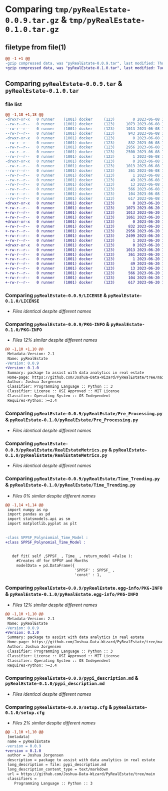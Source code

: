 # Comparing `tmp/pyRealEstate-0.0.9.tar.gz` & `tmp/pyRealEstate-0.1.0.tar.gz`

## filetype from file(1)

```diff
@@ -1 +1 @@
-gzip compressed data, was "pyRealEstate-0.0.9.tar", last modified: Thu Jun  8 12:52:35 2023, max compression
+gzip compressed data, was "pyRealEstate-0.1.0.tar", last modified: Tue Jun 20 19:00:39 2023, max compression
```

## Comparing `pyRealEstate-0.0.9.tar` & `pyRealEstate-0.1.0.tar`

### file list

```diff
@@ -1,18 +1,18 @@
-drwxr-xr-x   0 runner    (1001) docker     (123)        0 2023-06-08 12:52:35.453393 pyRealEstate-0.0.9/
--rw-r--r--   0 runner    (1001) docker     (123)     1073 2023-06-08 12:52:16.000000 pyRealEstate-0.0.9/LICENSE
--rw-r--r--   0 runner    (1001) docker     (123)     1013 2023-06-08 12:52:35.453393 pyRealEstate-0.0.9/PKG-INFO
--rw-r--r--   0 runner    (1001) docker     (123)      943 2023-06-08 12:52:16.000000 pyRealEstate-0.0.9/README.md
-drwxr-xr-x   0 runner    (1001) docker     (123)        0 2023-06-08 12:52:35.453393 pyRealEstate-0.0.9/pyRealEstate/
--rw-r--r--   0 runner    (1001) docker     (123)      832 2023-06-08 12:52:16.000000 pyRealEstate-0.0.9/pyRealEstate/Pre_Processing.py
--rw-r--r--   0 runner    (1001) docker     (123)     2956 2023-06-08 12:52:16.000000 pyRealEstate-0.0.9/pyRealEstate/RealEstateMetrics.py
--rw-r--r--   0 runner    (1001) docker     (123)     2500 2023-06-08 12:52:16.000000 pyRealEstate-0.0.9/pyRealEstate/Time_Trending.py
--rw-r--r--   0 runner    (1001) docker     (123)        1 2023-06-08 12:52:16.000000 pyRealEstate-0.0.9/pyRealEstate/__init__.py
-drwxr-xr-x   0 runner    (1001) docker     (123)        0 2023-06-08 12:52:35.453393 pyRealEstate-0.0.9/pyRealEstate.egg-info/
--rw-r--r--   0 runner    (1001) docker     (123)     1013 2023-06-08 12:52:35.000000 pyRealEstate-0.0.9/pyRealEstate.egg-info/PKG-INFO
--rw-r--r--   0 runner    (1001) docker     (123)      361 2023-06-08 12:52:35.000000 pyRealEstate-0.0.9/pyRealEstate.egg-info/SOURCES.txt
--rw-r--r--   0 runner    (1001) docker     (123)        1 2023-06-08 12:52:35.000000 pyRealEstate-0.0.9/pyRealEstate.egg-info/dependency_links.txt
--rw-r--r--   0 runner    (1001) docker     (123)       49 2023-06-08 12:52:35.000000 pyRealEstate-0.0.9/pyRealEstate.egg-info/requires.txt
--rw-r--r--   0 runner    (1001) docker     (123)       13 2023-06-08 12:52:35.000000 pyRealEstate-0.0.9/pyRealEstate.egg-info/top_level.txt
--rw-r--r--   0 runner    (1001) docker     (123)      566 2023-06-08 12:52:16.000000 pyRealEstate-0.0.9/pypi_description.md
--rw-r--r--   0 runner    (1001) docker     (123)      104 2023-06-08 12:52:16.000000 pyRealEstate-0.0.9/pyproject.toml
--rw-r--r--   0 runner    (1001) docker     (123)      617 2023-06-08 12:52:35.453393 pyRealEstate-0.0.9/setup.cfg
+drwxr-xr-x   0 runner    (1001) docker     (123)        0 2023-06-20 19:00:39.082808 pyRealEstate-0.1.0/
+-rw-r--r--   0 runner    (1001) docker     (123)     1073 2023-06-20 19:00:23.000000 pyRealEstate-0.1.0/LICENSE
+-rw-r--r--   0 runner    (1001) docker     (123)     1013 2023-06-20 19:00:39.082808 pyRealEstate-0.1.0/PKG-INFO
+-rw-r--r--   0 runner    (1001) docker     (123)     1861 2023-06-20 19:00:23.000000 pyRealEstate-0.1.0/README.md
+drwxr-xr-x   0 runner    (1001) docker     (123)        0 2023-06-20 19:00:39.082808 pyRealEstate-0.1.0/pyRealEstate/
+-rw-r--r--   0 runner    (1001) docker     (123)      832 2023-06-20 19:00:23.000000 pyRealEstate-0.1.0/pyRealEstate/Pre_Processing.py
+-rw-r--r--   0 runner    (1001) docker     (123)     2956 2023-06-20 19:00:23.000000 pyRealEstate-0.1.0/pyRealEstate/RealEstateMetrics.py
+-rw-r--r--   0 runner    (1001) docker     (123)     2499 2023-06-20 19:00:23.000000 pyRealEstate-0.1.0/pyRealEstate/Time_Trending.py
+-rw-r--r--   0 runner    (1001) docker     (123)        1 2023-06-20 19:00:23.000000 pyRealEstate-0.1.0/pyRealEstate/__init__.py
+drwxr-xr-x   0 runner    (1001) docker     (123)        0 2023-06-20 19:00:39.082808 pyRealEstate-0.1.0/pyRealEstate.egg-info/
+-rw-r--r--   0 runner    (1001) docker     (123)     1013 2023-06-20 19:00:39.000000 pyRealEstate-0.1.0/pyRealEstate.egg-info/PKG-INFO
+-rw-r--r--   0 runner    (1001) docker     (123)      361 2023-06-20 19:00:39.000000 pyRealEstate-0.1.0/pyRealEstate.egg-info/SOURCES.txt
+-rw-r--r--   0 runner    (1001) docker     (123)        1 2023-06-20 19:00:39.000000 pyRealEstate-0.1.0/pyRealEstate.egg-info/dependency_links.txt
+-rw-r--r--   0 runner    (1001) docker     (123)       49 2023-06-20 19:00:39.000000 pyRealEstate-0.1.0/pyRealEstate.egg-info/requires.txt
+-rw-r--r--   0 runner    (1001) docker     (123)       13 2023-06-20 19:00:39.000000 pyRealEstate-0.1.0/pyRealEstate.egg-info/top_level.txt
+-rw-r--r--   0 runner    (1001) docker     (123)      566 2023-06-20 19:00:23.000000 pyRealEstate-0.1.0/pypi_description.md
+-rw-r--r--   0 runner    (1001) docker     (123)      104 2023-06-20 19:00:23.000000 pyRealEstate-0.1.0/pyproject.toml
+-rw-r--r--   0 runner    (1001) docker     (123)      617 2023-06-20 19:00:39.082808 pyRealEstate-0.1.0/setup.cfg
```

### Comparing `pyRealEstate-0.0.9/LICENSE` & `pyRealEstate-0.1.0/LICENSE`

 * *Files identical despite different names*

### Comparing `pyRealEstate-0.0.9/PKG-INFO` & `pyRealEstate-0.1.0/PKG-INFO`

 * *Files 12% similar despite different names*

```diff
@@ -1,10 +1,10 @@
 Metadata-Version: 2.1
 Name: pyRealEstate
-Version: 0.0.9
+Version: 0.1.0
 Summary: package to assist with data analytics in real estate
 Home-page: https://github.com/Joshua-Data-Wizard/PyRealEstate/tree/main
 Author: Joshua Jorgensen
 Classifier: Programming Language :: Python :: 3
 Classifier: License :: OSI Approved :: MIT License
 Classifier: Operating System :: OS Independent
 Requires-Python: >=3.4
```

### Comparing `pyRealEstate-0.0.9/pyRealEstate/Pre_Processing.py` & `pyRealEstate-0.1.0/pyRealEstate/Pre_Processing.py`

 * *Files identical despite different names*

### Comparing `pyRealEstate-0.0.9/pyRealEstate/RealEstateMetrics.py` & `pyRealEstate-0.1.0/pyRealEstate/RealEstateMetrics.py`

 * *Files identical despite different names*

### Comparing `pyRealEstate-0.0.9/pyRealEstate/Time_Trending.py` & `pyRealEstate-0.1.0/pyRealEstate/Time_Trending.py`

 * *Files 0% similar despite different names*

```diff
@@ -1,14 +1,14 @@
 import numpy as np
 import pandas as pd 
 import statsmodels.api as sm
 import matplotlib.pyplot as plt
 
 
-class SPPSF_Polyniomial_Time_Model :
+class SPPSF_Polynomial_Time_Model :
 
 
   def fit( self ,SPPSF_ , Time_ , return_model =False ):
     #Creates df for SPPSF and Months
     modelData = pd.DataFrame({
                               'SPPSF' : SPPSF_ , 
                               'const' : 1,
```

### Comparing `pyRealEstate-0.0.9/pyRealEstate.egg-info/PKG-INFO` & `pyRealEstate-0.1.0/pyRealEstate.egg-info/PKG-INFO`

 * *Files 12% similar despite different names*

```diff
@@ -1,10 +1,10 @@
 Metadata-Version: 2.1
 Name: pyRealEstate
-Version: 0.0.9
+Version: 0.1.0
 Summary: package to assist with data analytics in real estate
 Home-page: https://github.com/Joshua-Data-Wizard/PyRealEstate/tree/main
 Author: Joshua Jorgensen
 Classifier: Programming Language :: Python :: 3
 Classifier: License :: OSI Approved :: MIT License
 Classifier: Operating System :: OS Independent
 Requires-Python: >=3.4
```

### Comparing `pyRealEstate-0.0.9/pypi_description.md` & `pyRealEstate-0.1.0/pypi_description.md`

 * *Files identical despite different names*

### Comparing `pyRealEstate-0.0.9/setup.cfg` & `pyRealEstate-0.1.0/setup.cfg`

 * *Files 2% similar despite different names*

```diff
@@ -1,10 +1,10 @@
 [metadata]
 name = pyRealEstate
-version = 0.0.9
+version = 0.1.0
 author = Joshua Jorgensen
 description = package to assist with data analytics in real estate
 long_description = file: pypi_description.md
 long_description_content_type = text/markdown
 url = https://github.com/Joshua-Data-Wizard/PyRealEstate/tree/main
 classifiers = 
 	Programming Language :: Python :: 3
```

